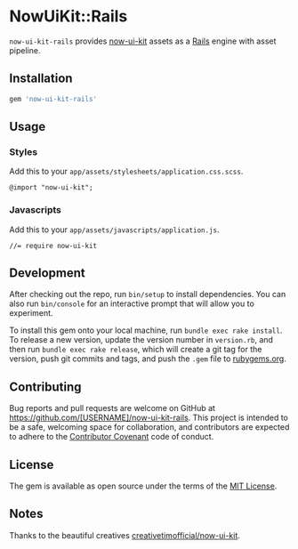 # NowUiKit::Rails

`now-ui-kit-rails` provides [now-ui-kit](https://github.com/creativetimofficial/now-ui-kit) assets as a [Rails](https://github.com/rails/rails) engine with asset pipeline.

## Installation

```ruby
gem 'now-ui-kit-rails'
```

## Usage
### Styles

Add this to your `app/assets/stylesheets/application.css.scss`.

```
@import "now-ui-kit";
```

### Javascripts

Add this to your `app/assets/javascripts/application.js`.

```
//= require now-ui-kit
```

## Development

After checking out the repo, run `bin/setup` to install dependencies. You can also run `bin/console` for an interactive prompt that will allow you to experiment.

To install this gem onto your local machine, run `bundle exec rake install`. To release a new version, update the version number in `version.rb`, and then run `bundle exec rake release`, which will create a git tag for the version, push git commits and tags, and push the `.gem` file to [rubygems.org](https://rubygems.org).

## Contributing

Bug reports and pull requests are welcome on GitHub at https://github.com/[USERNAME]/now-ui-kit-rails. This project is intended to be a safe, welcoming space for collaboration, and contributors are expected to adhere to the [Contributor Covenant](http://contributor-covenant.org) code of conduct.

## License

The gem is available as open source under the terms of the [MIT License](http://opensource.org/licenses/MIT).

## Notes

Thanks to the beautiful creatives [creativetimofficial/now-ui-kit](https://github.com/creativetimofficial/now-ui-kit).
